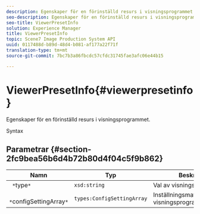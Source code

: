 ```yaml
---
description: Egenskaper för en förinställd resurs i visningsprogrammet.
seo-description: Egenskaper för en förinställd resurs i visningsprogrammet.
seo-title: ViewerPresetInfo
solution: Experience Manager
title: ViewerPresetInfo
topic: Scene7 Image Production System API
uuid: 0117488d-b89d-48d4-b081-af177a22f71f
translation-type: tm+mt
source-git-commit: 7bc7b3a86fbcdc57cfdc31745fae3afc06e44b15

---
```



# ViewerPresetInfo{#viewerpresetinfo}

Egenskaper för en förinställd resurs i visningsprogrammet.

Syntax

## Parametrar {#section-2fc9bea56b6d4b72b80d4f04c5f9b862}

| Namn | Typ | Beskrivning |
|---|---|---|
| ` *`type`*` | `xsd:string` | Val av visningsprogramtyp. |
| ` *`configSettingArray`*` | `types:ConfigSettingArray` | Inställningsmatris för visningsprogramkonfiguration. |

